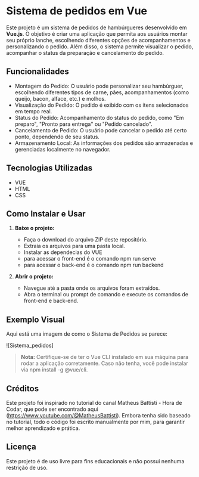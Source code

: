 
# Sistema de pedidos em Vue

Este projeto é um sistema de pedidos de hambúrgueres desenvolvido em **Vue.js**. O objetivo é criar uma aplicação que permita aos usuários montar seu próprio lanche, escolhendo diferentes opções de acompanhamentos e personalizando o pedido. Além disso, o sistema permite visualizar o pedido, acompanhar o status da preparação e cancelamento do pedido.

## Funcionalidades

- Montagem do Pedido: O usuário pode personalizar seu hambúrguer, escolhendo diferentes tipos de carne, pães, acompanhamentos (como queijo, bacon, alface, etc.) e molhos.
- Visualização do Pedido: O pedido é exibido com os itens selecionados em tempo real.
- Status do Pedido: Acompanhamento do status do pedido, como "Em preparo", "Pronto para entrega" ou "Pedido cancelado".
- Cancelamento de Pedido: O usuário pode cancelar o pedido até certo ponto, dependendo de seu status.
- Armazenamento Local: As informações dos pedidos são armazenadas e gerenciadas localmente no navegador.

## Tecnologias Utilizadas

- VUE
- HTML
- CSS

## Como Instalar e Usar

1. **Baixe o projeto:**

    - Faça o download do arquivo ZIP deste repositório.
    - Extraia os arquivos para uma pasta local.
    - Instalar as dependecias do VUE
    - para acessar o front-end é o comando npm run serve
    - para acessar o back-end é o comando npm run backend

2. **Abrir o projeto:**

    - Navegue até a pasta onde os arquivos foram extraídos.
    - Abra o terminal ou prompt de comando e execute os comandos de front-end e back-end.

## Exemplo Visual

Aqui está uma imagem de como o Sistema de Pedidos se parece:

![Sistema_pedidos]

> **Nota:** Certifique-se de ter o Vue CLI instalado em sua máquina para rodar a aplicação corretamente. Caso não tenha, você pode instalar via npm install -g @vue/cli.

## Créditos
Este projeto foi inspirado no tutorial do canal Matheus Battisti - Hora de Codar, que pode ser encontrado aqui (https://www.youtube.com/@MatheusBattisti). Embora tenha sido baseado no tutorial, todo o código foi escrito manualmente por mim, para garantir melhor aprendizado e prática.

## Licença

Este projeto é de uso livre para fins educacionais e não possui nenhuma restrição de uso.
